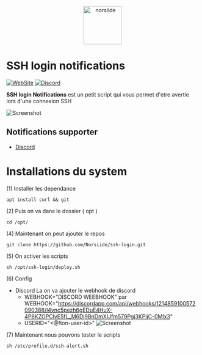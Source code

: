 <p align="center"><img src="https://norsiide.be/images/logo/logo.png" width="100" alt="norsiide"></p>

# SSH login notifications

[![WebSite](https://img.shields.io/website?down_message=Offline&label=WebSite&up_message=Online&url=https%3A%2F%2Fnorsiide.be)](https://norsiide.be)
[![Discord](https://img.shields.io/discord/1126981605785866341?color=5865f2&label=Discord&logo=discord&logoColor=fff&style=flat-square)](https://discord.gg/EV3fAhFZJT)

**SSH login Notifications** est un petit script qui vous permet d'etre avertie lors d'une connexion SSH

![Screenshot](https://norsiide.be/images/github/ssh-login/screen-discord.png)

## Notifications supporter 
* [Discord](https://norsiide.be)

# Installations du system

(1) Installer les dependance

```
apt install curl && git
```
(2) Puis on va dans le dossier ( opt )
 
```
cd /opt/
```
(4) Maintenant on peut ajouter le repos
 
```
git clone https://github.com/Norsiide/ssh-login.git
```

(5) On activer les scripts
 
```
sh /opt/ssh-login/deploy.sh
```
(6) Config
* Discord
La on va ajouter le webhook de discord
    - WEBHOOK="DISCORD WEEBHOOK" par WEBHOOK="https://discordapp.com/api/webhooks/1214859100572090388/l4vnc5pezh6gEDuE4HuX-4P8KZOPClvE5fL_M6Dj9BnDmXIJfm579Pgj3KPjjC-0Mlx3"
    - USERID="<@!ton-user-id>"
![Screenshot](https://github.com/Norsiide/ssh-login/blob/main/img/webhook.png)


(7) Maintenant nous pouvons tester le scripts
 
```
sh /etc/profile.d/ssh-alert.sh
```
